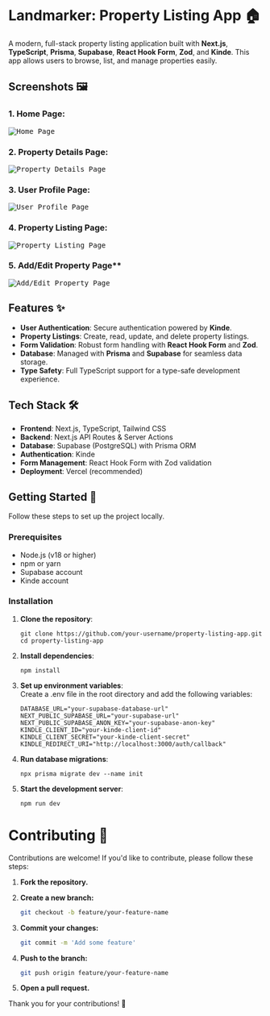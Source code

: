 # Landmarker: Property Listing App 🏠

A modern, full-stack property listing application built with **Next.js**, **TypeScript**, **Prisma**, **Supabase**, **React Hook Form**, **Zod**, and **Kinde**. This app allows users to browse, list, and manage properties easily.

## Screenshots 🖼️ 

 ### 1. Home Page:
   
 <kbd>![Home Page](https://github.com/user-attachments/assets/99b7fb1b-7b23-4fbf-9d5d-33221a01536e)</kbd>

 ### 2. Property Details Page:

 <kbd>![Property Details Page](https://github.com/user-attachments/assets/ddcb3bda-bc7d-4f80-a195-7c0c998ab6d8)<kbd>

 ###  3. User Profile Page:

 <kbd>![User Profile Page](https://github.com/user-attachments/assets/c5c37611-f124-47d6-b1f8-901e6ffdebbd)<kbd>

 ###  4. Property Listing Page:

<kbd>![Property Listing Page](https://github.com/user-attachments/assets/9a893a59-a5d1-478c-a781-2c69d321578b)<kbd>

 ### 5. Add/Edit Property Page**

 <kbd>![Add/Edit Property Page](https://github.com/user-attachments/assets/9037dd43-30d5-4c9a-8d61-2639efd92ca4)<kbd>


## Features ✨

- **User Authentication**: Secure authentication powered by **Kinde**.
- **Property Listings**: Create, read, update, and delete property listings.
- **Form Validation**: Robust form handling with **React Hook Form** and **Zod**.
- **Database**: Managed with **Prisma** and **Supabase** for seamless data storage.
- **Type Safety**: Full TypeScript support for a type-safe development experience.

## Tech Stack 🛠️

- **Frontend**: Next.js, TypeScript, Tailwind CSS 
- **Backend**: Next.js API Routes & Server Actions
- **Database**: Supabase (PostgreSQL) with Prisma ORM
- **Authentication**: Kinde
- **Form Management**: React Hook Form with Zod validation
- **Deployment**: Vercel (recommended)

## Getting Started 🚀

Follow these steps to set up the project locally.

### Prerequisites

- Node.js (v18 or higher)
- npm or yarn
- Supabase account
- Kinde account

### Installation

1. **Clone the repository**:
   ```
   git clone https://github.com/your-username/property-listing-app.git
   cd property-listing-app
   
2. **Install dependencies**:
   ```
   npm install

3. **Set up environment variables**:<br/>
   Create a .env file in the root directory and add the following variables:
   ```
   DATABASE_URL="your-supabase-database-url"
   NEXT_PUBLIC_SUPABASE_URL="your-supabase-url"
   NEXT_PUBLIC_SUPABASE_ANON_KEY="your-supabase-anon-key"
   KINDLE_CLIENT_ID="your-kinde-client-id"
   KINDLE_CLIENT_SECRET="your-kinde-client-secret"
   KINDLE_REDIRECT_URI="http://localhost:3000/auth/callback"

4. **Run database migrations**:
   ```
   npx prisma migrate dev --name init

5. **Start the development server**:
   ```
   npm run dev

# Contributing 🤝

Contributions are welcome! If you'd like to contribute, please follow these steps:

1. **Fork the repository.**
   
2. **Create a new branch:**
   ```sh
   git checkout -b feature/your-feature-name
   ```
3. **Commit your changes:**
   ```sh
   git commit -m 'Add some feature'
   ```
4. **Push to the branch:**
   ```sh
   git push origin feature/your-feature-name
   ```
5. **Open a pull request.**

Thank you for your contributions! 🎉
